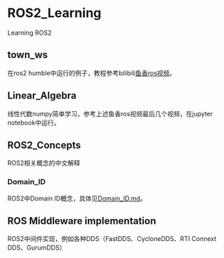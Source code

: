 # ROS2_Learning
Learning ROS2 

## town_ws

在ros2 humble中运行的例子，教程参考bilibili[鱼香ros视频](https://www.bilibili.com/video/BV1gr4y1Q7j5/?spm_id_from=333.337.search-card.all.click&vd_source=dc1a673912bb920f8b728d4d19c5f88b)。

## Linear_Algebra

线性代数numpy简单学习，参考上述鱼香ros视频最后几个视频，在jupyter notebook中运行。

## ROS2_Concepts

ROS2相关概念的中文解释

### Domain_ID

ROS2中Domain ID概念，具体见[Domain_ID.md](./ROS2——Concepts/Domain_ID.md)。

## ROS Middleware implementation

ROS2中间件实现，例如各种DDS（FastDDS、CycloneDDS、RTI Connext DDS、GurumDDS）

